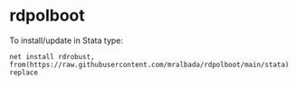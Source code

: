 # rdpolboot

To install/update in Stata type:

```
net install rdrobust, from(https://raw.githubusercontent.com/mralbada/rdpolboot/main/stata) replace
```
